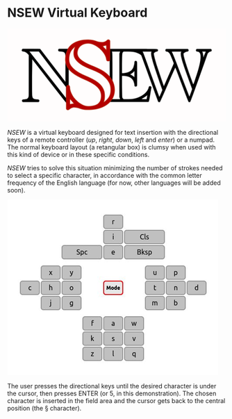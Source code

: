 NSEW Virtual Keyboard
=====================

![NSEW Virtual Keyboard](logo.png)

*NSEW* is a virtual keyboard designed for text insertion with the directional keys of a remote controller (_up_, _right_, _down_, _left_ and _enter_) or a numpad. The normal keyboard layout (a retangular box) is clumsy when used with this kind of device or in these specific conditions.

*NSEW* tries to solve this situation minimizing the number of strokes needed to select a specific character, in accordance with the common letter frequency of the English language (for now, other languages will be added soon).

![NSEW Virtual Keyboard - screen capture](nsew.jpg)

The user presses the directional keys until the desired character is under the cursor, then presses ENTER (or 5, in this demonstration). The chosen character is inserted in the field area and the cursor gets back to the central position (the § character).
